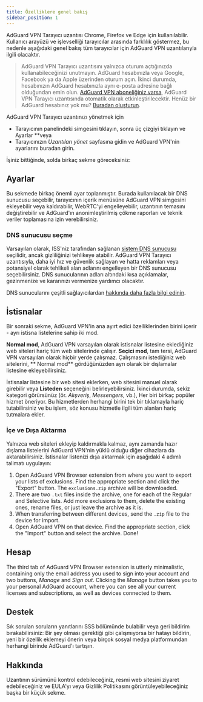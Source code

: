 ```yaml
---
title: Özelliklere genel bakış
sidebar_position: 1
---
```


AdGuard VPN Tarayıcı uzantısı Chrome, Firefox ve Edge için kullanılabilir. Kullanıcı arayüzü ve işlevselliği tarayıcılar arasında farklılık göstermez, bu nedenle aşağıdaki genel bakış tüm tarayıcılar için AdGuard VPN uzantılarıyla ilgili olacaktır.

> AdGuard VPN Tarayıcı uzantısını yalnızca oturum açtığınızda kullanabileceğinizi unutmayın. AdGuard hesabınızla veya Google, Facebook ya da Apple üzerinden oturum açın. İkinci durumda, hesabınızın AdGuard hesabınızla aynı e-posta adresine bağlı olduğundan emin olun. [AdGuard VPN aboneliğiniz varsa](/general/subscription.md), AdGuard VPN Tarayıcı uzantısında otomatik olarak etkinleştirilecektir. Henüz bir AdGuard hesabınız yok mu? [Buradan oluşturun](https://auth.adguard.com/registration.html).

AdGuard VPN Tarayıcı uzantınızı yönetmek için

* Tarayıcının panelindeki simgesini tıklayın, sonra üç çizgiyi tıklayın ve Ayarlar **veya
* Tarayıcınızın *Uzantıları yönet* sayfasına gidin ve AdGuard VPN'nin ayarlarını buradan girin.

İşiniz bittiğinde, solda birkaç sekme göreceksiniz:

## Ayarlar

Bu sekmede birkaç önemli ayar toplanmıştır. Burada kullanılacak bir DNS sunucusu seçebilir, tarayıcının içerik menüsüne AdGuard VPN simgesini ekleyebilir veya kaldırabilir, WebRTC'yi engelleyebilir, uzantının temasını değiştirebilir ve AdGuard'ın anonimleştirilmiş çökme raporları ve teknik veriler toplamasına izin verebilirsiniz.

### DNS sunucusu seçme

Varsayılan olarak, ISS'niz tarafından sağlanan [sistem DNS sunucusu](https://kb.adguard.com/en/general/dns-filtering#what-is-dns) seçilidir, ancak gizliliğinizi tehlikeye atabilir. AdGuard VPN Tarayıcı uzantısıyla, daha iyi hız ve güvenlik sağlayan ve hatta reklamları veya potansiyel olarak tehlikeli alan adlarını engelleyen bir DNS sunucusu seçebilirsiniz. DNS sunucularının adları altındaki kısa açıklamalar, gezinmenize ve kararınızı vermenize yardımcı olacaktır.

DNS sunucularını çeşitli sağlayıcılardan [hakkında daha fazla bilgi edinin](https://kb.adguard.com/ru/general/dns-providers).

## İstisnalar

Bir sonraki sekme, AdGuard VPN'in ana ayırt edici özelliklerinden birini içerir - ayrı istisna listelerine sahip iki mod.

**Normal mod**, AdGuard VPN varsayılan olarak istisnalar listesine eklediğiniz web siteleri hariç tüm web sitelerinde çalışır. **Seçici mod**, tam tersi, AdGuard VPN varsayılan olarak hiçbir yerde çalışmaz. Çalışmasını istediğiniz web sitelerini, ** Normal mod** gördüğünüzden ayrı olarak bir dışlamalar listesine ekleyebilirsiniz.

İstisnalar listesine bir web sitesi eklerken, web sitesini manuel olarak girebilir veya **Listeden** seçeneğini belirleyebilirsiniz. İkinci durumda, sekiz kategori görürsünüz (ör. *Alışveriş*, *Messengers*, vb.), Her biri birkaç popüler hizmet öneriyor. Bu hizmetlerden herhangi birini tek bir tıklamayla hariç tutabilirsiniz ve bu işlem, söz konusu hizmetle ilgili tüm alanları hariç tutmalara ekler.

### İçe ve Dışa Aktarma

Yalnızca web siteleri ekleyip kaldırmakla kalmaz, aynı zamanda hazır dışlama listelerini AdGuard VPN'nin yüklü olduğu diğer cihazlara da aktarabilirsiniz. İstisnalar listenizi dışa aktarmak için aşağıdaki 4 adımlı talimatı uygulayın:

1. Open AdGuard VPN Browser extension from where you want to export your lists of exclusions. Find the appropriate section and click the "Export" button. The `exclusions.zip` archive will be downloaded.
2. There are two `.txt` files inside the archive, one for each of the Regular and Selective lists. Add more exclusions to them, delete the existing ones, rename files, or just leave the archive as it is.
3. When transferring between different devices, send the `.zip` file to the device for import.
4. Open AdGuard VPN on that device. Find the appropriate section, click the "Import" button and select the archive. Done!

## Hesap

The third tab of AdGuard VPN Browser extension is utterly minimalistic, containing only the email address you used to sign into your account and two buttons, *Manage* and *Sign out*. Clicking the *Manage* button takes you to your personal AdGuard account, where you can see all your current licenses and subscriptions, as well as devices connected to them.

## Destek

Sık sorulan soruların yanıtlarını SSS bölümünde bulabilir veya geri bildirim bırakabilirsiniz: Bir şey olması gerektiği gibi çalışmıyorsa bir hatayı bildirin, yeni bir özellik eklemeyi önerin veya birçok sosyal medya platformundan herhangi birinde AdGuard'ı tartışın.

## Hakkında

Uzantının sürümünü kontrol edebileceğiniz, resmi web sitesini ziyaret edebileceğiniz ve EULA'yı veya Gizlilik Politikasını görüntüleyebileceğiniz başka bir küçük sekme.